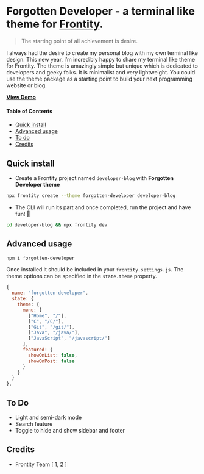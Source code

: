 # Forgotten Developer - a terminal like theme for [Frontity](https://frontity.org/). 

> The starting point of all achievement is desire.

I always had the desire to create my personal blog with my own terminal like design. This new year, I’m incredibly happy to share my terminal like theme for Frontity.
The theme is amazingly simple but unique which is dedicated to developers and geeky folks. It is minimalist and very lightweight. You could use the theme package as a starting point to build your next programming website or blog.

**[View Demo](https://divaksh.com/)**

#### Table of Contents
<!-- toc -->

- [Quick install](#quick-install)
- [Advanced usage](#advanced-usage)
- [To do](#to-do)
- [Credits](#credits)


<!-- tocstop -->

## Quick install

 - Create a Frontity project named `developer-blog` with **Forgotten Developer theme**
 
```sh
npx frontity create --theme forgotten-developer developer-blog
```
 -  The CLI will run its part and once completed, run the project and have fun! 🎉
```sh
cd developer-blog && npx frontity dev
```

## Advanced usage

```sh
npm i forgotten-developer
```

Once installed it should be included in your `frontity.settings.js`.
The theme options can be specified in the `state.theme` property.

```javascript
{
  name: "forgotten-developer",
  state: {
    theme: {
      menu: [
        ["Home", "/"],
        ["C", "/C/"],
        ["Git", "/git/"],
        ["Java", "/java/"],
        ["JavaScript", "/javascript/"]
      ],
      featured: {
        showOnList: false,
        showOnPost: false
      }
    }
  }
},
```

## To Do
- Light and semi-dark mode
- Search feature
- Toggle to hide and show sidebar and footer

## Credits
- Frontity Team [ [1](https://frontity.org/blog/how-to-create-a-react-theme-in-30-minutes/), [2](https://docs.frontity.org/guides/understanding-mars-theme-1) ]
